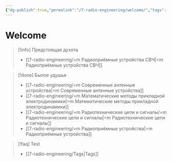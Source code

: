 ```yaml
---
{"dg-publish":true,"permalink":"/7-radio-engineering/welcome/","tags":["gardenEntry"]}
---
```



# Welcome



> [!info] Предстоящая духота
> - [[7-radio-engineering/=m Радиоприёмные устройства СВЧ\|=m Радиоприёмные устройства СВЧ]]

> [!done] Былое удушье
> - [[7-radio-engineering/=m Современные антенные устройства\|=m Современные антенные устройства]]
> - [[7-radio-engineering/=m Математические методы прикладной электродинамики\|=m Математические методы прикладной электродинамики]]
> - [[7-radio-engineering/=m Радиотехнические цепи и сигналы/=m Радиотехнические цепи и сигналы\|=m Радиотехнические цепи и сигналы]]
> - [[7-radio-engineering/=m Радиоприёмные устройства\|=m Радиоприёмные устройства]]

> [!faq] Test
> - [[7-radio-engineering/Tags\|Tags]]

